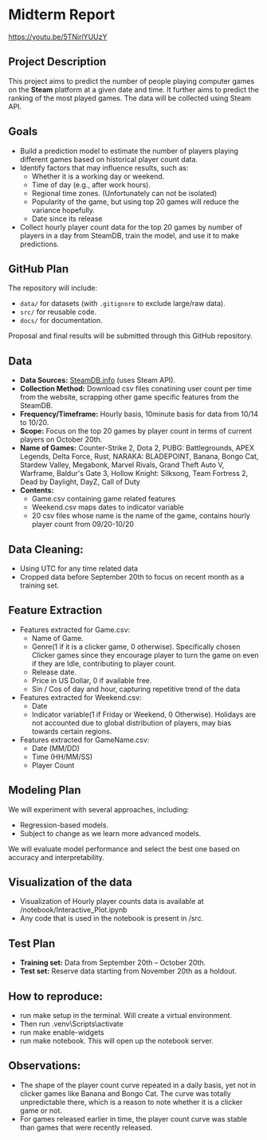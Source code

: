 # Midterm Report
https://youtu.be/5TNirlYUUzY
## Project Description
This project aims to predict the number of people playing computer games on the **Steam** platform at a given date and time. It further aims to predict the ranking of the most played games. The data will be collected using Steam API.

## Goals
- Build a prediction model to estimate the number of players playing different games based on historical player count data.  
- Identify factors that may influence results, such as:  
  - Whether it is a working day or weekend.  
  - Time of day (e.g., after work hours).  
  - Regional time zones. (Unfortunately can not be isolated)
  - Popularity of the game, but using top 20 games will reduce the variance hopefully.
  - Date since its release
- Collect hourly player count data for the top 20 games by number of players in a day from SteamDB, train the model, and use it to make predictions.  


## GitHub Plan
The repository will include:  
- `data/` for datasets (with `.gitignore` to exclude large/raw data).  
- `src/` for reusable code.  
- `docs/` for documentation.  

Proposal and final results will be submitted through this GitHub repository.
## Data
- **Data Sources:** [SteamDB.info](https://steamdb.info) (uses Steam API).  
- **Collection Method:** Download csv files conatining user count per time from the website, scrapping other game specific features from the SteamDB.    
- **Frequency/Timeframe:** Hourly basis, 10minute basis for data from 10/14 to 10/20.  
- **Scope:** Focus on the top 20 games by player count in terms of current players on October 20th.
- **Name of Games:** Counter-Strike 2, Dota 2, PUBG: Battlegrounds, APEX Legends, Delta Force, Rust, NARAKA: BLADEPOINT, Banana, Bongo Cat, Stardew Valley, Megabonk, Marvel Rivals, Grand Theft Auto V, Warframe, Baldur's Gate 3, Hollow Knight: Silksong, Team Fortress 2, Dead by Daylight, DayZ, Call of Duty
- **Contents:**
  - Game.csv containing game related features
  - Weekend.csv maps dates to indicator variable
  - 20 csv files whose name is the name of the game, contains hourly player count from 09/20-10/20

## Data Cleaning:
- Using UTC for any time related data
- Cropped data before September 20th to focus on recent month as a training set.

## Feature Extraction
- Features extracted for Game.csv:  
  - Name of Game.  
  - Genre(1 if it is a clicker game, 0 otherwise). Specifically chosen Clicker games since they encourage player to turn the game on even if they are Idle, contributing to player count.  
  - Release date.  
  - Price in US Dollar, 0 if available free.
  - Sin / Cos of day and hour, capturing repetitive trend of the data  
- Features extracted for Weekend.csv:
  - Date
  - Indicator variable(1 if Friday or Weekend, 0 Otherwise). Holidays are not accounted due to global distribution of players, may bias towards certain regions.  
- Features extracted for GameName.csv:
  - Date (MM/DD)
  - Time (HH/MM/SS)
  - Player Count

## Modeling Plan
We will experiment with several approaches, including:  
- Regression-based models.  
- Subject to change as we learn more advanced models.  

We will evaluate model performance and select the best one based on accuracy and interpretability.  

## Visualization of the data
- Visualization of Hourly player counts data is available at /notebook/Interactive_Plot.ipynb
- Any code that is used in the notebook is present in /src.

## Test Plan
- **Training set:** Data from September 20th – October 20th.  
- **Test set:** Reserve data starting from November 20th as a holdout.  

## How to reproduce:
- run make setup in the terminal. Will create a virtual environment. 
- Then run .venv\Scripts\activate
- run make enable-widgets
- run make notebook. This will open up the notebook server.

## Observations: ##
- The shape of the player count curve repeated in a daily basis, yet not in clicker games like Banana and Bongo Cat. The curve was totally unpredictable there, which is a reason to note whether it is a clicker game or not.
- For games released earlier in time, the player count curve was stable than games that were recently released.

